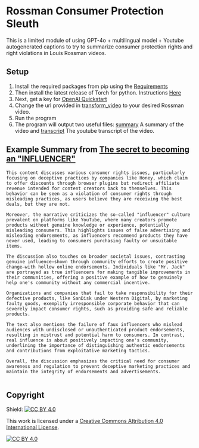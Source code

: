 # Rossman Consumer Protection Sleuth

This is a limited module of using GPT-4o + multilingual model + Youtube autogenerated captions to try to summarize consumer protection rights and right violations in Louis Rossman videos.

## Setup

1. Install the required packages from pip using the [Requirements](./requirements.txt)  
1. Then install the latest release of Torch for python. Instructions [Here](https://pytorch.org/)  
1. Next, get a key for [OpenAI Quickstart](https://platform.openai.com/docs/quickstart)
1. Change the url provided in [transform_video](./transform_video.py) to your desired Rossman video.
2. Run the program
5. The program will output two useful files: [summary](./summary.txt) A summary of the video and [transcript](./transcript.txt) The youtube transcript of the video.

## Example Summary from [The secret to becoming an "INFLUENCER" ](https://www.youtube.com/watch?v=ksjzI-8Rz2w)

```text
This content discusses various consumer rights issues, particularly focusing on deceptive practices by companies like Honey, which claim to offer discounts through browser plugins but redirect affiliate revenue intended for content creators back to themselves. This behavior can be seen as a violation of consumer rights through misleading practices, as users believe they are receiving the best deals, but they are not.

Moreover, the narrative criticizes the so-called "influencer" culture prevalent on platforms like YouTube, where many creators promote products without genuine knowledge or experience, potentially misleading consumers. This highlights issues of false advertising and misleading endorsements, as influencers recommend products they have never used, leading to consumers purchasing faulty or unsuitable items.

The discussion also touches on broader societal issues, contrasting genuine influence—shown through community efforts to create positive change—with hollow online endorsements. Individuals like "Mr. Jack" are portrayed as true influencers for making tangible improvements in their communities, offering a positive example of how to genuinely help one's community without any commercial incentive.

Organizations and companies that fail to take responsibility for their defective products, like SanDisk under Western Digital, by marketing faulty goods, exemplify irresponsible corporate behavior that can severely impact consumer rights, such as providing safe and reliable products.

The text also mentions the failure of faux influencers who mislead audiences with undisclosed or unauthenticated product endorsements, resulting in mistrust and potential harm to consumers. In contrast, real influence is about positively impacting one's community, underlining the importance of distinguishing authentic endorsements and contributions from exploitative marketing tactics.

Overall, the discussion emphasizes the critical need for consumer awareness and regulation to prevent deceptive marketing practices and maintain the integrity of endorsements and advertisements.


```

## Copyright

Shield: [![CC BY 4.0][cc-by-shield]][cc-by]

This work is licensed under a
[Creative Commons Attribution 4.0 International License][cc-by].

[![CC BY 4.0][cc-by-image]][cc-by]

[cc-by]: http://creativecommons.org/licenses/by/4.0/
[cc-by-image]: https://i.creativecommons.org/l/by/4.0/88x31.png
[cc-by-shield]: https://img.shields.io/badge/License-CC%20BY%204.0-lightgrey.svg